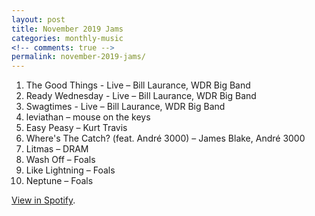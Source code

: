 ```yaml
---
layout: post
title: November 2019 Jams
categories: monthly-music
<!-- comments: true -->
permalink: november-2019-jams/
---
```


1. The Good Things - Live – Bill Laurance, WDR Big Band
2. Ready Wednesday - Live – Bill Laurance, WDR Big Band
3. Swagtimes - Live – Bill Laurance, WDR Big Band
4. leviathan – mouse on the keys
5. Easy Peasy – Kurt Travis
6. Where's The Catch? (feat. André 3000) – James Blake, André 3000
7. Litmas – DRAM
8. Wash Off – Foals
9. Like Lightning – Foals
10. Neptune – Foals

[View in Spotify][spotify].  

[spotify]: https://open.spotify.com/playlist/3KM1xhTpMLc5OVizi0VEjy?si=56FixMw4Q12YZYmIRU-2MA